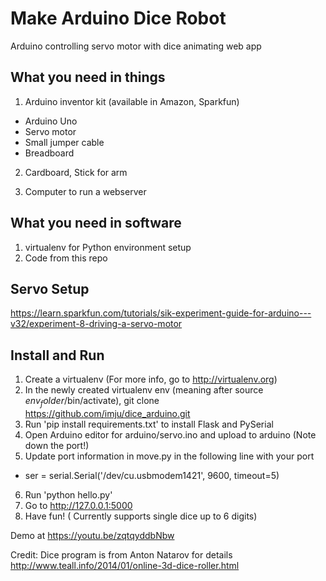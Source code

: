 # Make Arduino Dice Robot
Arduino controlling servo motor with dice animating web app

## What you need in things
1. Arduino inventor kit (available in Amazon, Sparkfun)
  * Arduino Uno
  * Servo motor
  * Small jumper cable
  * Breadboard

2. Cardboard, Stick for arm

3. Computer to run a webserver

## What you need in software
1. virtualenv for Python environment setup
2. Code from this repo

## Servo Setup
https://learn.sparkfun.com/tutorials/sik-experiment-guide-for-arduino---v32/experiment-8-driving-a-servo-motor

## Install and Run
1. Create a virtualenv (For more info, go to http://virtualenv.org)
2. In the newly created virtualenv env (meaning after source $env_folder$/bin/activate), git clone https://github.com/imju/dice_arduino.git
3. Run 'pip install requirements.txt' to install Flask and PySerial
4. Open Arduino editor for arduino/servo.ino and upload to arduino (Note down the port!)
5. Update port information in move.py in the following line with your port
  * ser = serial.Serial('/dev/cu.usbmodem1421', 9600, timeout=5)
6. Run 'python hello.py'
7. Go to http://127.0.0.1:5000
8. Have fun! ( Currently supports single dice up to 6 digits)

Demo at https://youtu.be/zqtqyddbNbw

Credit: Dice program is from Anton Natarov for details http://www.teall.info/2014/01/online-3d-dice-roller.html
